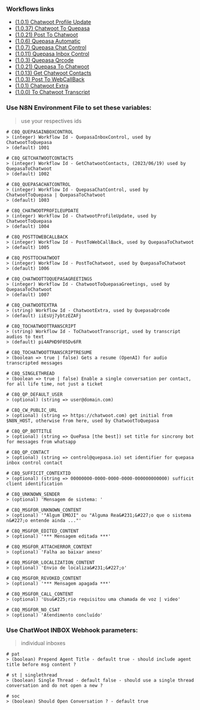 ### Workflows links

* [(1.0.1) Chatwoot Profile Update](https://raw.githubusercontent.com/nocodeleaks/quepasa/main/extra/n8n%2Bchatwoot/ChatwootProfileUpdate.json)
* [(1.0.37) Chatwoot To Quepasa](https://raw.githubusercontent.com/nocodeleaks/quepasa/main/extra/n8n%2Bchatwoot/ChatwootToQuepasa.json)
* [(1.0.21) Post To Chatwoot](https://raw.githubusercontent.com/nocodeleaks/quepasa/main/extra/n8n%2Bchatwoot/PostToChatwoot.json)
* [(1.0.6) Quepasa Automatic](https://raw.githubusercontent.com/nocodeleaks/quepasa/main/extra/n8n%2Bchatwoot/QuepasaAutomatic.json)
* [(1.0.7) Quepasa Chat Control](https://raw.githubusercontent.com/nocodeleaks/quepasa/main/extra/n8n%2Bchatwoot/QuepasaChatControl.json)
* [(1.0.11) Quepasa Inbox Control](https://raw.githubusercontent.com/nocodeleaks/quepasa/main/extra/n8n%2Bchatwoot/QuepasaInboxControl.json)
* [(1.0.3) Quepasa Qrcode](https://raw.githubusercontent.com/nocodeleaks/quepasa/main/extra/n8n%2Bchatwoot/QuepasaQrcode.json)
* [(1.0.21) Quepasa To Chatwoot](https://raw.githubusercontent.com/nocodeleaks/quepasa/main/extra/n8n%2Bchatwoot/QuepasaToChatwoot.json)
* [(1.0.13) Get Chatwoot Contacts](https://raw.githubusercontent.com/nocodeleaks/quepasa/main/extra/n8n%2Bchatwoot/GetChatwootContacts.json)
* [(1.0.3) Post To WebCallBack](https://raw.githubusercontent.com/nocodeleaks/quepasa/main/extra/n8n%2Bchatwoot/PostToWebCallBack.json)
* [(1.0.1) Chatwoot Extra](https://raw.githubusercontent.com/nocodeleaks/quepasa/main/extra/n8n%2Bchatwoot/ChatwootExtra.json)
* [(1.0.0) To Chatwoot Transcript]()


### Use N8N Environment File to set these variables:
> use your respectives ids

	# C8Q_QUEPASAINBOXCONTROL
	> (integer) Workflow Id - QuepasaInboxControl, used by ChatwootToQuepasa
	> (default) 1001

	# C8Q_GETCHATWOOTCONTACTS
	> (integer) Workflow Id - GetChatwootContacts, (2023/06/19) used by QuepasaToChatwoot
	> (default) 1002
		
	# C8Q_QUEPASACHATCONTROL
	> (integer) Workflow Id - QuepasaChatControl, used by ChatwootToQuepasa | QuepasaToChatwoot
	> (default) 1003
	
	# C8Q_CHATWOOTPROFILEUPDATE
	> (integer) Workflow Id - ChatwootProfileUpdate, used by ChatwootToQuepasa
	> (default) 1004
	
	# C8Q_POSTTOWEBCALLBACK
	> (integer) Workflow Id - PostToWebCallBack, used by QuepasaToChatwoot
	> (default) 1005
	
	# C8Q_POSTTOCHATWOOT
	> (integer) Workflow Id - PostToChatwoot, used by QuepasaToChatwoot
	> (default) 1006
	
	# C8Q_CHATWOOTTOQUEPASAGREETINGS
	> (integer) Workflow Id - ChatwootToQuepasaGreetings, used by QuepasaToChatwoot
	> (default) 1007
	
	# C8Q_CHATWOOTEXTRA
	> (string) Workflow Id - ChatwootExtra, used by QuepasaQrcode
	> (default) iiEsUj7ybtzEZAFj
	
	# C8Q_TOCHATWOOTTRANSCRIPT
	> (string) Workflow Id - ToChatwootTranscript, used by transcript audios to text
	> (default) pi4APHD9F05Dv6FR
	
	# C8Q_TOCHATWOOTTRANSCRIPTRESUME
	> (boolean => true | false) Gets a resume (OpenAI) for audio transcripted messages

	# C8Q_SINGLETHREAD
	> (boolean => true | false) Enable a single conversation per contact, for all life time, not just a ticket
	
	# C8Q_QP_DEFAULT_USER
	> (optional) (string => user@domain.com)

	# C8Q_CW_PUBLIC_URL
	> (optional) (string => https://chatwoot.com) get initial from $N8N_HOST, otherwise from here, used by ChatwootToQuepasa

	# C8Q_QP_BOTTITLE
	> (optional) (string => QuePasa [the best]) set title for sincrony bot for messages from whatsapp

	# C8Q_QP_CONTACT
	> (optional) (string => control@quepasa.io) set identifier for quepasa inbox control contact
	
	# C8Q_SUFFICIT_CONTEXTID
	> (optional) (string => 00000000-0000-0000-0000-000000000000) sufficit client identification

	# C8Q_UNKNOWN_SENDER
	> (optional) 'Mensagem de sistema: '
	
	# C8Q_MSGFOR_UNKNOWN_CONTENT
	> (optional) '"Algum EMOJI" ou "Alguma Rea&#231;&#227;o que o sistema n&#227;o entende ainda ..."'
	
	# C8Q_MSGFOR_EDITED_CONTENT
	> (optional) '*** Mensagem editada ***'
	
	# C8Q_MSGFOR_ATTACHERROR_CONTENT
	> (optional) 'Falha ao baixar anexo'
	
	# C8Q_MSGFOR_LOCALIZATION_CONTENT
	> (optional) 'Envio de localiza&#231;&#227;o'
	
	# C8Q_MSGFOR_REVOKED_CONTENT
	> (optional) '*** Mensagem apagada ***'
	
	# C8Q_MSGFOR_CALL_CONTENT
	> (optional) 'Usu&#225;rio requisitou uma chamada de voz | video'
	
	# C8Q_MSGFOR_NO_CSAT
	> (optional) 'Atendimento concluído'

### Use ChatWoot INBOX Webhook parameters:
> individual inboxes

	# pat
	> (boolean) Prepend Agent Title - default true - should include agent title before msg content ?
	
	# st | singlethread
	> (boolean) Single Thread - default false - should use a single thread conversation and do not open a new ?
	
	# soc
	> (boolean) Should Open Conversation ? - default true
